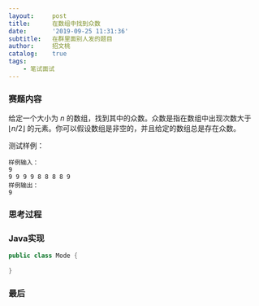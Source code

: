 ```yaml
---
layout:     post
title:      在数组中找到众数
date:       '2019-09-25 11:31:36'
subtitle:   在群里面别人发的题目
author:     招文桃
catalog:    true
tags:
    - 笔试面试
---
```


### 赛题内容

给定一个大小为 $n$ 的数组，找到其中的众数。众数是指在数组中出现次数大于 $\lfloor n/2 \rfloor$ 的元素。你可以假设数组是非空的，并且给定的数组总是存在众数。<!--more-->

测试样例： 

```
样例输入：
9
9 9 9 9 8 8 8 8 9
样例输出：
9
```

### 思考过程

### Java实现

```java
public class Mode {
    
}

```

### 最后

